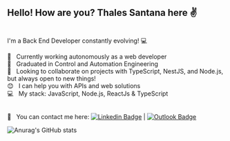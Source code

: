 ## Hello! How are you? Thales Santana here :v:
<br/> I'm a Back End Developer constantly evolving! :computer:

:mag_right:   Currently working autonomously as a web developer
<br/> :rocket:   Graduated in Control and Automation Engineering
<br/> :purple_heart:   Looking to collaborate on projects with TypeScript, NestJS, and Node.js, but always open to new things!
<br/> :blush:   I can help you with APIs and web solutions
<br/> :computer:   My stack: JavaScript, Node.js, ReactJs & TypeScript

 <br/> :email: &nbsp; You can contact me here: [![Linkedin Badge](https://img.shields.io/badge/-ThalesSantana-blue?style=flat-square&logo=Linkedin&logoColor=white&link=https://www.linkedin.com/in/thales-c-santana/)](https://www.linkedin.com/in/thales-c-santana/) 
| [![Outlook Badge](https://img.shields.io/badge/Outlook-ThalesSantana-blue)](mailto:thales.c.santana@outlook.com)

![Anurag's GitHub stats](https://github-readme-stats.vercel.app/api?username=thalesantana&show_icons=true&theme=tokyonight)


